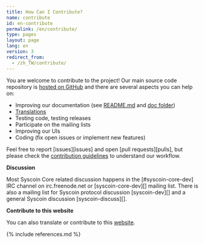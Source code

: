 ```yaml
---
title: How Can I Contribute?
name: contribute
id: en-contribute
permalink: /en/contribute/
type: pages
layout: page
lang: en
version: 3
redirect_from:
  - /zh_TW/contribute/
---
```


You are welcome to contribute to the project!
Our main source code repository is [hosted on GitHub](https://github.com/syscoin/syscoin/) and there are several aspects you can help on:

  - Improving our documentation (see [README.md][README.md] and [doc folder][doc])
  - [Translations][translation_process.md]
  - Testing code, testing releases
  - Participate on the mailing lists
  - Improving our UIs
  - Coding (fix open issues or implement new features)

Feel free to report [issues][issues] and open [pull requests][pulls], but please check the [contribution guidelines](/en/faq/contributing-code) to understand our workflow.

**Discussion**

Most Syscoin Core related discussion happens in the [#syscoin-core-dev] IRC channel on irc.freenode.net or [syscoin-core-dev][] mailing list. There is also a mailing list for Syscoin protocol discussion [syscoin-dev][] and a general Syscoin discussion [syscoin-discuss][].

**Contribute to this website**

You can also translate or contribute to this [website][website-contrib].

[README.md]: https://github.com/syscoin/syscoin/blob/master/README.md
[doc]: https://github.com/syscoin/syscoin/tree/master/doc
[translation_process.md]: https://github.com/syscoin/syscoin/blob/master/doc/translation_process.md
[website-contrib]: https://github.com/syscoin-core/syscoincore.org/blob/master/CONTRIBUTING.md

{% include references.md %}
